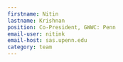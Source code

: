 ```yaml
---
firstname: Nitin
lastname: Krishnan
position: Co-President, GWWC: Penn
email-user: nitink
email-host: sas.upenn.edu
category: team
---
```

